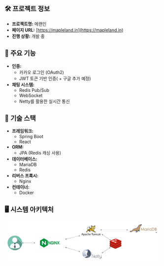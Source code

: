 ## 🛠️ 프로젝트 정보

- **프로젝트명:** 메랜인
- **페이지 URL:** [https://mapleland.in](https://mapleland.in)
- **진행 상황:** 개발 중

## 🌟 주요 기능

- **인증:**
  - 카카오 로그인 (OAuth2)
  - JWT 토큰 기반 인증( + 구글 추가 예정)
- **채팅 시스템:**
  - Redis Pub/Sub
  - WebSocket
  - Netty를 활용한 실시간 통신

## 🔧 기술 스택

- **프레임워크:**
  - Spring Boot
  - React
- **ORM:**
  - JPA (Redis 캐싱 사용)
- **데이터베이스:**
  - MariaDB
  - Redis
- **리버스 프록시:**
  - Nginx
- **컨테이너:**
  - Docker

## 🖥️ 시스템 아키텍처

![](./doc/img/architecture.png)
